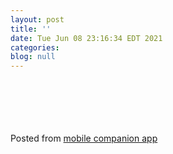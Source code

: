 ```yaml
---
layout: post
title: ''
date: Tue Jun 08 23:16:34 EDT 2021
categories: 
blog: null
---
```

<br><br><br><br><br><span class="text-sm">Posted from <a href="https://github.com/serviceberry3/ghub_pgs_blog_pusher" class="text-green-500">mobile companion app</a></span>